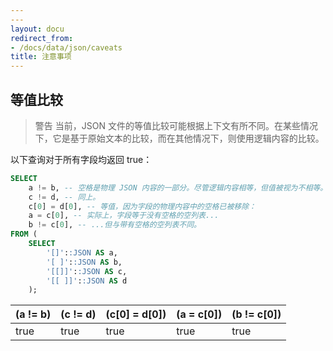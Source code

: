 ```yaml
---
---
layout: docu
redirect_from:
- /docs/data/json/caveats
title: 注意事项
---
```


## 等值比较

> 警告 当前，JSON 文件的等值比较可能根据上下文有所不同。在某些情况下，它是基于原始文本的比较，而在其他情况下，则使用逻辑内容的比较。

以下查询对于所有字段均返回 true：

```sql
SELECT
    a != b, -- 空格是物理 JSON 内容的一部分。尽管逻辑内容相等，但值被视为不相等。
    c != d, -- 同上。
    c[0] = d[0], -- 等值，因为字段的物理内容中的空格已被移除：
    a = c[0], -- 实际上，字段等于没有空格的空列表...
    b != c[0], -- ...但与带有空格的空列表不同。
FROM (
    SELECT
        '[]'::JSON AS a,
        '[ ]'::JSON AS b,
        '[[]]'::JSON AS c,
        '[[ ]]'::JSON AS d
    );
```

<div class="monospace_table"></div>

| (a != b) | (c != d) | (c[0] = d[0]) | (a = c[0]) | (b != c[0]) |
|----------|----------|---------------|------------|-------------|
| true     | true     | true          | true       | true        |